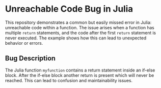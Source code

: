 # Unreachable Code Bug in Julia

This repository demonstrates a common but easily missed error in Julia: unreachable code within a function. The issue arises when a function has multiple `return` statements, and the code after the first `return` statement is never executed. The example shows how this can lead to unexpected behavior or errors.

## Bug Description

The Julia function `myfunction` contains a return statement inside an if-else block.   After the if-else block another return is present which will never be reached. This can lead to confusion and maintainability issues.